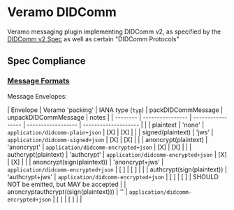 # Veramo DIDComm

Veramo messaging plugin implementing DIDComm v2, as specified by the [DIDComm v2 Spec](https://identity.foundation/didcomm-messaging/spec/) as well as certain "DIDComm Protocols"

## Spec Compliance

### [Message Formats](https://identity.foundation/didcomm-messaging/spec/#message-formats)

Message Envelopes:

| Envelope | Veramo 'packing' | IANA type (`typ`) | packDIDCommMessage | unpackDIDCommMessage | notes |
| -------- | ---------------- | ----------------- | ------------------ | -------------------- | |
| plaintext | 'none' | `application/didcomm-plain+json` | [X] | [X] | |
| signed(plaintext) | 'jws' | `application/didcomm-signed+json` | [X] | [X] | |
| anoncrypt(plaintext) | 'anoncrypt' | `application/didcomm-encrypted+json` | [X] | [X] | |
| authcrypt(plaintext) | 'authcrypt' | `application/didcomm-encrypted+json` | [X] | [X] | |
| anoncrypt(sign(plaintext)) | 'anoncrypt+jws' | `application/didcomm-encrypted+json` | [ ] | [ ] | |
| authcrypt(sign(plaintext)) | 'authcrypt+jws' | `application/didcomm-encrypted+json` | [ ] | [ ] | SHOULD NOT be emitted, but MAY be accepted |
| anoncryptauthcrypt((sign(plaintext))) | '' | `application/didcomm-encrypted+json` | [ ] | [ ] | |

